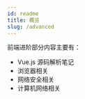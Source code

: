 ```yaml
---
id: readme
title: 概览
slug: /advanced
---
```


前端进阶部分内容主要有：

- Vue.js 源码解析笔记
- 浏览器相关
- 网络安全相关
- 计算机网络相关
